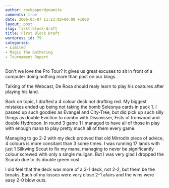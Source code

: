 ```yaml
---
author: rockpaperdynamite
comments: true
date: 2006-05-07 11:23:02+00:00 +1000
layout: post
slug: first-block-draft
title: First Block Draft
wordpress_id: 79
categories:
- Limited
- Magic The Gathering
- Tournament Report
---
```


Don't we love the Pro Tour? It gives us great excuses to sit in front of a computer doing nothing more than post on our blogs.




Talking of the Webcast, De Rosa should realy learn to play his ceatures after playing his land.




Back on topic, I drafted a 4 colour deck not drafting red. My biggest mistakes ended up being not taking the bomb Selesnya cards in pack 1. I passed up such goodies as Evangel and City-Tree, but did pick up such silly things as double Eviction to combo with Dissmisser, Fists of Ironwood and double Hydropon. In round 3 game 1 I managed to have all of those in play with enough mana to play pretty much all of them every game.




Managing to go 2-2 with my deck prooved that old Mirrodin piece of advice, 4 colours is more consitant than 3 some times. I was running 17 lands with just 1 Silkwing Scout to fix my mana, managing to never be significantly colour screwed with only a single muligan. But I was very glad I dropped the Scarab due to its double green cost




I did feel that the deck was more of a 3-1 deck, not 2-2, but them be the breaks. Each of my losses were very close 2-1 afairs and the wins were easy 2-0 blow outs.



